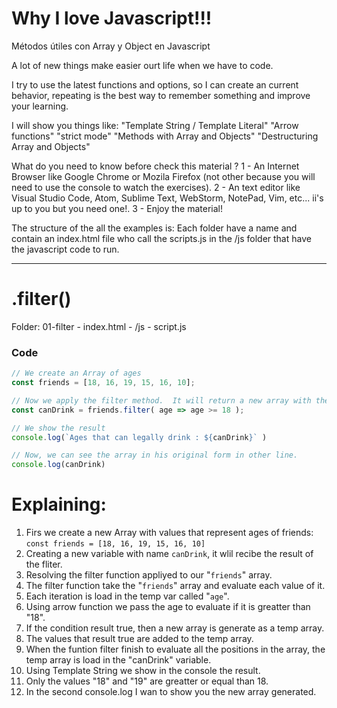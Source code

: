 # Why I love Javascript!!!

Métodos útiles con Array y Object en Javascript

A lot of new things make easier ourt life when we have to code.

I try to use the latest functions and options, so I can create an current behavior, repeating is the best way to remember something and improve your learning.

I will show you things like:
"Template String / Template Literal"
"Arrow functions"
"strict mode"
"Methods with Array and Objects"
"Destructuring Array and Objects" 


What do you need to know before check this material ?
1 - An Internet Browser like Google Chrome or Mozila Firefox (not other because you will need to use the console to watch the exercises).
2 - An text editor like Visual Studio Code, Atom, Sublime Text, WebStorm, NotePad, Vim, etc... ii's up to you but you need one!.
3 - Enjoy the material!



The structure of the all the examples is:
Each folder have a name and contain an index.html file who call the scripts.js in the /js folder that have the javascript code to run.

---

#  .filter()
Folder: 01-filter
\- index.html
\- /js
  \- script.js

### Code
```javascript
// We create an Array of ages
const friends = [18, 16, 19, 15, 16, 10];

// Now we apply the filter method.  It will return a new array with the results.
const canDrink = friends.filter( age => age >= 18 );

// We show the result
console.log(`Ages that can legally drink : ${canDrink}` )

// Now, we can see the array in his original form in other line.
console.log(canDrink)
```

# Explaining:

1. Firs we create a new Array with values that represent ages of friends: `const friends = [18, 16, 19, 15, 16, 10]`
2. Creating a new variable with name `canDrink`, it wlil recibe the result of the fliter.
3. Resolving the filter function appliyed to our "`friends`" array.
4. The filter function take the "`friends`" array and evaluate each value of it.
5. Each iteration is load in the temp var called "`age`".
6. Using arrow function we pass the age to evaluate if it is greatter than "18".
7. If the condition result true, then a new array is generate as a temp array.
8. The values that result true are added to the temp array.
9. When the funtion filter finish to evaluate all the positions in the array, the temp array is load in the "canDrink" variable.
10. Using Template String we show in the console the result.
11. Only the values "18" and "19" are greatter or equal than 18.
12. In the second console.log I wan to show you the new array generated.
